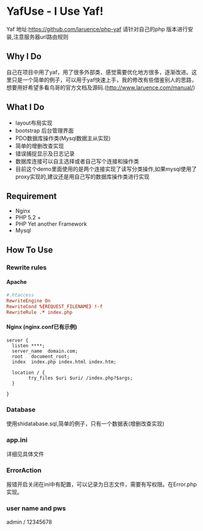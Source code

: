 # YafUse - I Use Yaf!
Yaf 地址:https://github.com/laruence/php-yaf 请针对自己的php 版本进行安装,注意服务器url路由规则

## Why I Do
自己在项目中用了yaf，用了很多外部类，感觉需要优化地方很多，逐渐改进。这里只是一个简单的例子，可以用于yaf快速上手，我的修改有些借鉴别人的思路，想要用好希望多看鸟哥的官方文档及源码.(http://www.laruence.com/manual/)

## What I Do
- layout布局实现
- bootstrap 后台管理界面
- PDO数据库操作类(Mysql数据主从实现)
- 简单的增删改查实现
- 错误捕捉显示及日志记录
- 数据库连接可以自主选择或者自己写个连接和操作类
- 目前这个demo里面使用的是两个连接实现了读写分类操作,如果mysql使用了proxy实现的,建议还是用自己写的数据库操作类进行实现

## Requirement
- Nginx
- PHP 5.2 +
- PHP Yet another Framework
- Mysql

## How To Use

### Rewrite rules

#### Apache

```conf
#.htaccess
RewriteEngine On
RewriteCond %{REQUEST_FILENAME} !-f
RewriteRule .* index.php
```

#### Nginx (nginx.conf已有示例)

```
server {
  listen ****;
  server_name  domain.com;
  root   document_root;
  index  index.php index.html index.htm;
 
  location / {
		try_files $uri $uri/ /index.php?$args;
  }

}
```
### Database
使用shidatabase.sql,简单的例子，只有一个数据表(增删改查实现)

### app.ini
详细见具体文件

### ErrorAction
报错开启关闭在ini中有配置，可以记录为日志文件，需要有写权限。在Error.php实现。

### user name and pws
admin / 12345678
